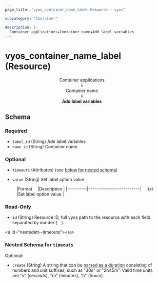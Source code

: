 ```yaml
---
page_title: "vyos_container_name_label Resource - vyos"

subcategory: "Container"

description: |- 
  Container applications⯯Container name⯯Add label variables
---
```


# vyos_container_name_label (Resource)
<center>

Container applications  
⯯  
Container name  
⯯  
**Add label variables**


</center>

## Schema

### Required

- `label_id` (String) Add label variables
- `name_id` (String) Container name

### Optional

- `timeouts` (Attributes) (see [below for nested schema](#nestedatt--timeouts))
- `value` (String) Set label option value

    &emsp;|Format  &emsp;|Description             |
    |----------|--------------------------|
    &emsp;|txt     &emsp;|Set label option value  |

### Read-Only

- `id` (String) Resource ID, full vyos path to the resource with each field separated by dunder (`__`).

&lt;a id=&#34;nestedatt--timeouts&#34;&gt;&lt;/a&gt;
### Nested Schema for `timeouts`

Optional:

- `create` (String) A string that can be [parsed as a duration](https://pkg.go.dev/time#ParseDuration) consisting of numbers and unit suffixes, such as &#34;30s&#34; or &#34;2h45m&#34;. Valid time units are &#34;s&#34; (seconds), &#34;m&#34; (minutes), &#34;h&#34; (hours).  
